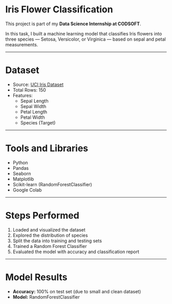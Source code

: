 # Iris Flower Classification

This project is part of my **Data Science Internship at CODSOFT**.

In this task, I built a machine learning model that classifies Iris flowers into three species — Setosa, Versicolor, or Virginica — based on sepal and petal measurements.

---

# Dataset

- Source: [UCI Iris Dataset](https://raw.githubusercontent.com/uiuc-cse/data-fa14/gh-pages/data/iris.csv)
- Total Rows: 150
- Features:
  - Sepal Length
  - Sepal Width
  - Petal Length
  - Petal Width
  - Species (Target)

---

# Tools and Libraries

- Python
- Pandas
- Seaborn
- Matplotlib
- Scikit-learn (RandomForestClassifier)
- Google Colab

---

# Steps Performed

1. Loaded and visualized the dataset
2. Explored the distribution of species
3. Split the data into training and testing sets
4. Trained a Random Forest Classifier
5. Evaluated the model with accuracy and classification report

---

# Model Results

- **Accuracy:** 100% on test set (due to small and clean dataset)
- **Model:** RandomForestClassifier

